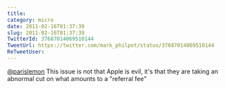 ```yaml
---
title: 
category: micro
date: 2011-02-16T01:37:39
slug: 2011-02-16T01:37:39
TwitterId: 37687014069510144
TweetUrl: https://twitter.com/mark_philpot/status/37687014069510144
ReTweetUser: 
---
```


[@parislemon](https://twitter.com/parislemon) This issue is not that Apple is evil, it's that they are taking an abnormal cut on what amounts to a "referral fee"